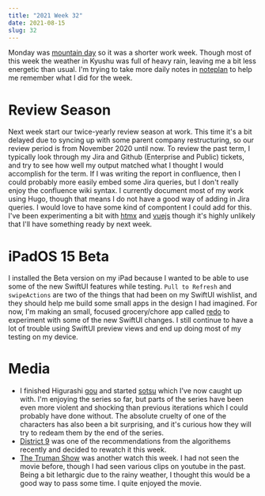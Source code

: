 ```yaml
---
title: "2021 Week 32"
date: 2021-08-15
slug: 32
---
```


Monday was [mountain day] so it was a shorter work week. Though most of this week the weather in Kyushu was full of heavy rain, leaving me a bit less energetic than usual. I'm trying to take more daily notes in [noteplan] to help me remember what I did for the week.

<!--more-->

# Review Season

Next week start our twice-yearly review season at work. This time it's a bit delayed due to syncing up with some parent company restructuring, so our review period is from November 2020 until now. To review the past term, I typically look through my Jira and Github (Enterprise and Public) tickets, and try to see how well my output matched what I thought I would accomplish for the term. If I was writing the report in confluence, then I could probably more easily embed some Jira queries, but I don't really enjoy the confluence wiki syntax. I currently document most of my work using Hugo, though that means I do not have a good way of adding in Jira queries. I would love to have some kind of compontent I could add for this. I've been experimenting a bit with [htmx] and [vuejs] though it's highly unlikely that I'll have something ready by next week.

# iPadOS 15 Beta

I installed the Beta version on my iPad because I wanted to be able to use some of the new SwiftUI features while testing. `Pull to Refresh` and `swipeActions` are two of the things that had been on my SwiftUI wishlist, and they should help me build some small apps in the design I had imagined. For now, I'm making an small, focused grocery/chore app called [redo] to experiment with some of the new SwiftUI changes. I still continue to have a lot of trouble using SwiftUI preview views and end up doing most of my testing on my device.

# Media

- I finished Higurashi [gou] and started [sotsu] which I've now caught up with. I'm enjoying the series so far, but parts of the series have been even more violent and shocking than previous iterations which I could probably have done without. The absolute cruelty of one of the characters has also been a bit surprising, and it's curious how they will try to redeam them by the end of the series.
- [District 9] was one of the recommendations from the algorithems recently and decided to rewatch it this week.
- [The Truman Show] was another watch this week. I had not seen the movie before, though I had seen various clips on youtube in the past. Being a bit lethargic due to the rainy weather, I thought this would be a good way to pass some time. I quite enjoyed the movie.

[mountain day]: https://en.wikipedia.org/wiki/Mountain_Day#Mountain_Day_in_Japan
[htmx]: https://htmx.org/
[vuejs]: https://vuejs.org/
[redo]: https://github.com/kfdm/redo
[noteplan]: https://noteplan.co/
[gou]: https://myanimelist.net/anime/41006/Higurashi_no_Naku_Koro_ni_Gou
[sotsu]: https://myanimelist.net/anime/48488/Higurashi_no_Naku_Koro_ni_Sotsu
[district 9]: https://en.wikipedia.org/wiki/District_9
[the truman show]: https://en.wikipedia.org/wiki/The_Truman_Show
